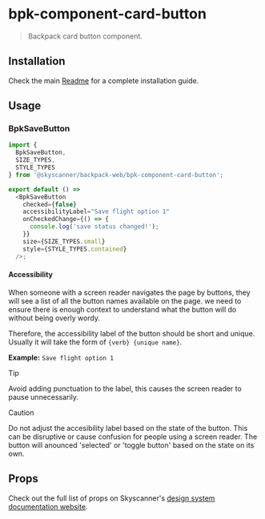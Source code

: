 # bpk-component-card-button

> Backpack card button component.

## Installation

Check the main [Readme](https://github.com/skyscanner/backpack#usage) for a complete installation guide.

## Usage

### BpkSaveButton

```js
import {
  BpkSaveButton,
  SIZE_TYPES,
  STYLE_TYPES
} from '@skyscanner/backpack-web/bpk-component-card-button';

export default () =>
  <BpkSaveButton
    checked={false}
    accessibilityLabel="Save flight option 1"
    onCheckedChange={() => {
      console.log('save status changed!');
    }}
    size={SIZE_TYPES.small}
    style={STYLE_TYPES.contained}
  />;
```

#### Accessibility
When someone with a screen reader navigates the page by buttons, they will see a list of all the button names available
on the page. we need to ensure there is enough context to understand what the button will do without being overly wordy.

Therefore, the accessibility label of the button should be short and unique.
Usually it will take the form of `{verb} {unique name}`.

**Example:** `Save flight option 1`

> [!TIP]
> Avoid adding punctuation to the label, this causes the screen reader to pause unnecessarily.

> [!CAUTION]
> Do not adjust the accesibility label based on the state of the button. This can be disruptive or
> cause confusion for people using a screen reader.
> The button will anounced 'selected' or 'toggle button' based on the state on its own.

## Props

Check out the full list of props on Skyscanner's [design system documentation website](https://www.skyscanner.design/latest/components/card-button/web-l3E1ixIN#section-props-6c).
